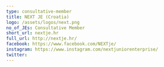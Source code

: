 ```yaml
---
type: consultative-member
title: NEXT JE (Croatia)
logo: /assets/logos/next.png
no_of_JEs: Consultative Member
short_url: nextje.hr
full_url: http://nextje.hr/
facebook: https://www.facebook.com/NEXTje/
instagram: https://www.instagram.com/nextjuniorenterprise/
twitter:
---
```

